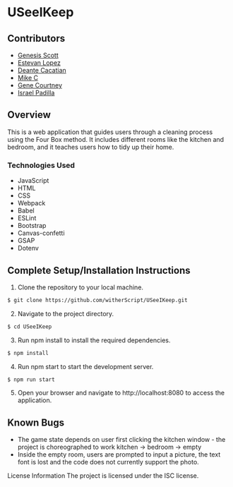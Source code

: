 # USeeIKeep

## Contributors

- [Genesis Scott](github.com/witherScript) 
- [Estevan Lopez](github.com/estelope)
- [Deante Cacatian](github.com/debuto)
- [Mike C](github.com/mikerophonic)
- [Gene Courtney](github.com/genecourtney7)
- [Israel Padilla](github.com/izzy503)

## Overview
This is a web application that guides users through a cleaning process using the Four Box method. It includes different rooms like the kitchen and bedroom, and it teaches users how to tidy up their home.


### Technologies Used
- JavaScript
- HTML
- CSS
- Webpack
- Babel
- ESLint
- Bootstrap
- Canvas-confetti
- GSAP
- Dotenv


## Complete Setup/Installation Instructions
1. Clone the repository to your local machine.

```bash
$ git clone https://github.com/witherScript/USeeIKeep.git
```
2. Navigate to the project directory.

```bash
$ cd USeeIKeep
```
3. Run npm install to install the required dependencies.

```bash
$ npm install
```

4. Run npm start to start the development server.

```bash
$ npm run start
```
5. Open your browser and navigate to http://localhost:8080 to access the application.

## Known Bugs

- The game state depends on user first clicking the kitchen window - the project is choreographed to work kitchen -> bedroom -> empty
- Inside the empty room, users are prompted to input a picture, the text font is lost and the code does not currently support the photo.

License Information
The project is licensed under the ISC license.

